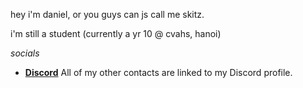 hey i'm daniel, or you guys can js call me skitz.

i'm still a student (currently a yr 10 @ cvahs, hanoi) 

*socials*
- [**Discord**](https://discord.com/users/480365856707182603)
All of my other contacts are linked to my Discord profile.
<!--- 
skitzzine/skitzzine is a ✨ special ✨ repository because its `README.md` (this file) appears on your GitHub profile.
You can click the Preview link to take a look at your changes.
--->
